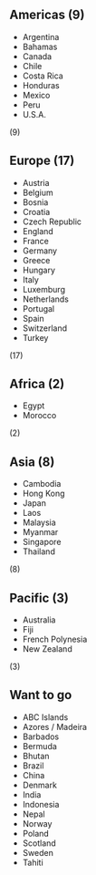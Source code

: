 ## Americas (9)

 - Argentina
 - Bahamas
 - Canada
 - Chile
 - Costa Rica
 - Honduras
 - Mexico
 - Peru
 - U.S.A.

 (9)


## Europe (17)

 - Austria
 - Belgium
 - Bosnia
 - Croatia
 - Czech Republic
 - England
 - France
 - Germany
 - Greece
 - Hungary
 - Italy
 - Luxemburg
 - Netherlands
 - Portugal
 - Spain
 - Switzerland
 - Turkey

(17)


## Africa (2)

 - Egypt
 - Morocco

(2)


## Asia (8)

 - Cambodia
 - Hong Kong
 - Japan
 - Laos
 - Malaysia
 - Myanmar
 - Singapore
 - Thailand

(8)


## Pacific (3)

 - Australia
 - Fiji
 - French Polynesia
 - New Zealand

(3)


## Want to go

 - ABC Islands
 - Azores / Madeira
 - Barbados
 - Bermuda
 - Bhutan
 - Brazil
 - China
 - Denmark
 - India
 - Indonesia
 - Nepal
 - Norway
 - Poland
 - Scotland
 - Sweden
 - Tahiti
